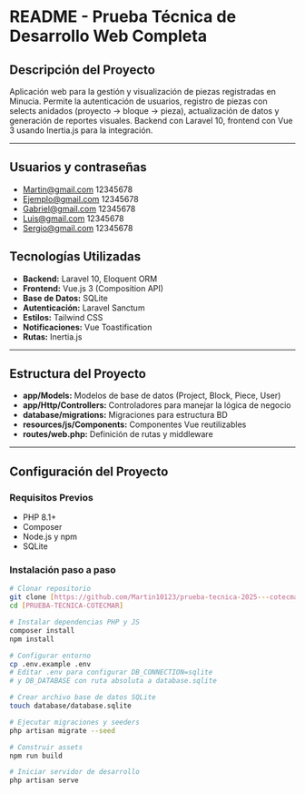 # README - Prueba Técnica de Desarrollo Web Completa

## Descripción del Proyecto

Aplicación web para la gestión y visualización de piezas registradas en Minucia. Permite la autenticación de usuarios, registro de piezas con selects anidados (proyecto → bloque → pieza), actualización de datos y generación de reportes visuales. Backend con Laravel 10, frontend con Vue 3 usando Inertia.js para la integración.

---

## Usuarios y contraseñas

-   Martin@gmail.com 12345678
-   Ejemplo@gmail.com 12345678
-   Gabriel@gmail.com 12345678
-   Luis@gmail.com 12345678
-   Sergio@gmail.com 12345678

## Tecnologías Utilizadas

-   **Backend:** Laravel 10, Eloquent ORM
-   **Frontend:** Vue.js 3 (Composition API)
-   **Base de Datos:** SQLite
-   **Autenticación:** Laravel Sanctum
-   **Estilos:** Tailwind CSS
-   **Notificaciones:** Vue Toastification
-   **Rutas:** Inertia.js

---

## Estructura del Proyecto

-   **app/Models:** Modelos de base de datos (Project, Block, Piece, User)
-   **app/Http/Controllers:** Controladores para manejar la lógica de negocio
-   **database/migrations:** Migraciones para estructura BD
-   **resources/js/Components:** Componentes Vue reutilizables
-   **routes/web.php:** Definición de rutas y middleware

---

## Configuración del Proyecto

### Requisitos Previos

-   PHP 8.1+
-   Composer
-   Node.js y npm
-   SQLite

### Instalación paso a paso

```bash
# Clonar repositorio
git clone [https://github.com/Martin10123/prueba-tecnica-2025---cotecmar.git]
cd [PRUEBA-TECNICA-COTECMAR]

# Instalar dependencias PHP y JS
composer install
npm install

# Configurar entorno
cp .env.example .env
# Editar .env para configurar DB_CONNECTION=sqlite
# y DB_DATABASE con ruta absoluta a database.sqlite

# Crear archivo base de datos SQLite
touch database/database.sqlite

# Ejecutar migraciones y seeders
php artisan migrate --seed

# Construir assets
npm run build

# Iniciar servidor de desarrollo
php artisan serve
```
